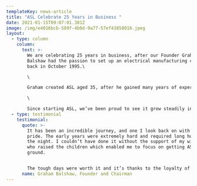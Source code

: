 ```yaml
---
templateKey: news-article
title: "ASL Celebrate 25 Years in Business "
date: 2021-01-15T09:07:01.381Z
image: /img/e4016bcb-589f-4b0d-9a77-57ef43858016.jpeg
layout:
  - type: column
    column:
      text: >-
        We are celebrating 25 years in business, after our Founder Graham
        Balshaw had the passion to set up an electrical manufacturing company,
        back in October 1995.\

        \

        Graham created ASL aged 35, after he gained many years of experience in senior management levels at two big electrical companies; Philips and Meggitt.\

        \

        Since starting ASL, we’ve been proud to see it grow steadily into a successful sub-contract manufacturer that today employs over 60 staff and supplies to the likes of Ford, Rolls Royce and Siemens.
  - type: testimonial
    testimonial:
      quote: >-
        It has been an incredible journey, and one I look back on with great
        pride. The early years were extremely hard and required long hours into
        the night. I couldn’t have done it without the support of my wife Anne
        who raised the children which enabled me to focus on getting ASL off the
        ground. 


        The tough days were worth it and it’s thanks to the loyalty of the staff, that ASL made it this far. After recently passing the company down to my three children, I’m now looking forward to seeing them take things to the next level.
      name: Graham Balshaw, Founder and Chairman
---
```

